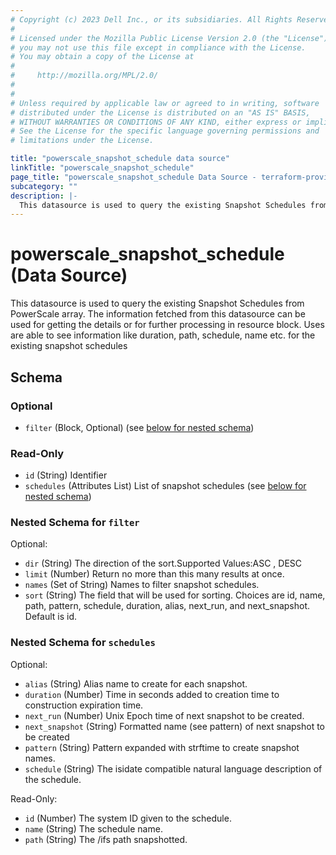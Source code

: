```yaml
---
# Copyright (c) 2023 Dell Inc., or its subsidiaries. All Rights Reserved.
#
# Licensed under the Mozilla Public License Version 2.0 (the "License");
# you may not use this file except in compliance with the License.
# You may obtain a copy of the License at
#
#     http://mozilla.org/MPL/2.0/
#
#
# Unless required by applicable law or agreed to in writing, software
# distributed under the License is distributed on an "AS IS" BASIS,
# WITHOUT WARRANTIES OR CONDITIONS OF ANY KIND, either express or implied.
# See the License for the specific language governing permissions and
# limitations under the License.

title: "powerscale_snapshot_schedule data source"
linkTitle: "powerscale_snapshot_schedule"
page_title: "powerscale_snapshot_schedule Data Source - terraform-provider-powerscale"
subcategory: ""
description: |-
  This datasource is used to query the existing Snapshot Schedules from PowerScale array. The information fetched from this datasource can be used for getting the details or for further processing in resource block. Uses are able to see information like duration, path, schedule, name etc. for the existing snapshot schedules
---
```


# powerscale_snapshot_schedule (Data Source)

This datasource is used to query the existing Snapshot Schedules from PowerScale array. The information fetched from this datasource can be used for getting the details or for further processing in resource block. Uses are able to see information like duration, path, schedule, name etc. for the existing snapshot schedules



<!-- schema generated by tfplugindocs -->
## Schema

### Optional

- `filter` (Block, Optional) (see [below for nested schema](#nestedblock--filter))

### Read-Only

- `id` (String) Identifier
- `schedules` (Attributes List) List of snapshot schedules (see [below for nested schema](#nestedatt--schedules))

<a id="nestedblock--filter"></a>
### Nested Schema for `filter`

Optional:

- `dir` (String) The direction of the sort.Supported Values:ASC , DESC
- `limit` (Number) Return no more than this many results at once.
- `names` (Set of String) Names to filter snapshot schedules.
- `sort` (String) The field that will be used for sorting. Choices are id, name, path, pattern, schedule, duration, alias, next_run, and next_snapshot. Default is id.


<a id="nestedatt--schedules"></a>
### Nested Schema for `schedules`

Optional:

- `alias` (String) Alias name to create for each snapshot.
- `duration` (Number) Time in seconds added to creation time to construction expiration time.
- `next_run` (Number) Unix Epoch time of next snapshot to be created.
- `next_snapshot` (String) Formatted name (see pattern) of next snapshot to be created
- `pattern` (String) Pattern expanded with strftime to create snapshot names.
- `schedule` (String) The isidate compatible natural language description of the schedule.

Read-Only:

- `id` (Number) The system ID given to the schedule.
- `name` (String) The schedule name.
- `path` (String) The /ifs path snapshotted.